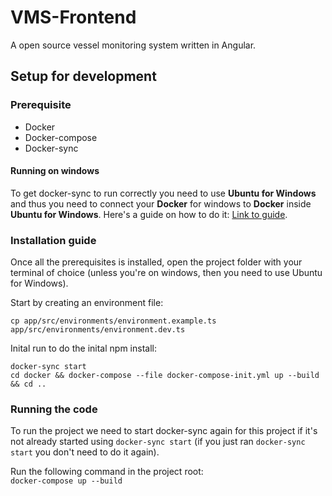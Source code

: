 # VMS-Frontend
A open source vessel monitoring system written in Angular.

## Setup for development
### Prerequisite
 - Docker
 - Docker-compose
 - Docker-sync

#### Running on windows
To get docker-sync to run correctly you need to use __Ubuntu for Windows__ and thus you need to connect your __Docker__ for windows to __Docker__ inside __Ubuntu for Windows__. Here's a guide on how to do it: [Link to guide](https://nickjanetakis.com/blog/setting-up-docker-for-windows-and-wsl-to-work-flawlessly).

### Installation guide

Once all the prerequisites is installed, open the project folder with your terminal of choice (unless you're on windows, then you need to use Ubuntu for Windows).

Start by creating an environment file:
```
cp app/src/environments/environment.example.ts app/src/environments/environment.dev.ts
```

Inital run to do the inital npm install:
```
docker-sync start
cd docker && docker-compose --file docker-compose-init.yml up --build && cd ..
``` 

### Running the code

To run the project we need to start docker-sync again for this project if it's not already started using `docker-sync start` (if you just ran `docker-sync start` you don't need to do it again).

Run the following command in the project root:  
`docker-compose up --build`